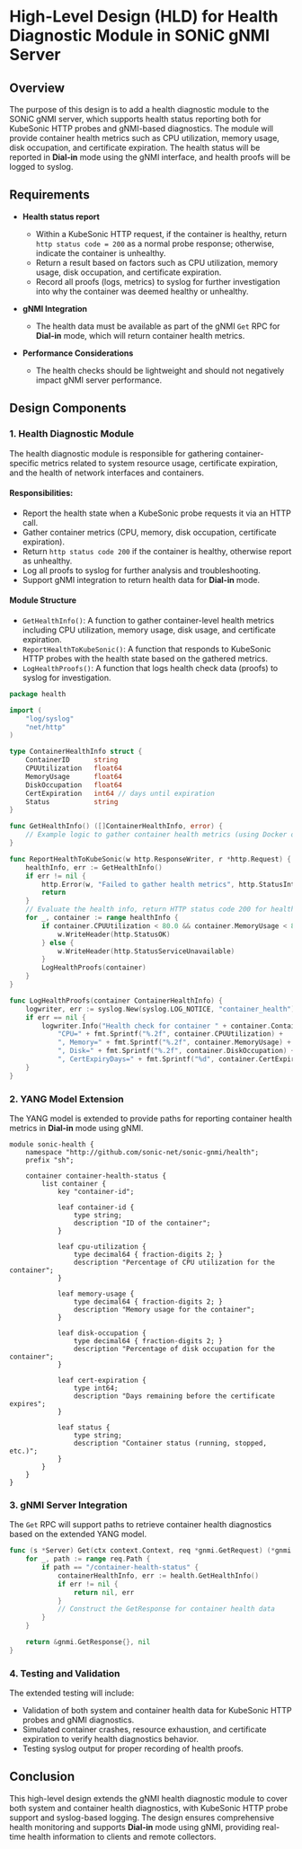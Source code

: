 
# High-Level Design (HLD) for Health Diagnostic Module in SONiC gNMI Server

## Overview
The purpose of this design is to add a health diagnostic module to the SONiC gNMI server, which supports health status reporting both for KubeSonic HTTP probes and gNMI-based diagnostics. The module will provide container health metrics such as CPU utilization, memory usage, disk occupation, and certificate expiration. The health status will be reported in **Dial-in** mode using the gNMI interface, and health proofs will be logged to syslog.

## Requirements

- **Health status report**
  - Within a KubeSonic HTTP request, if the container is healthy, return `http status code = 200` as a normal probe response; otherwise, indicate the container is unhealthy.
  - Return a result based on factors such as CPU utilization, memory usage, disk occupation, and certificate expiration.
  - Record all proofs (logs, metrics) to syslog for further investigation into why the container was deemed healthy or unhealthy.

- **gNMI Integration**
  - The health data must be available as part of the gNMI `Get` RPC for **Dial-in** mode, which will return container health metrics.

- **Performance Considerations**
  - The health checks should be lightweight and should not negatively impact gNMI server performance.

## Design Components

### 1. Health Diagnostic Module
The health diagnostic module is responsible for gathering container-specific metrics related to system resource usage, certificate expiration, and the health of network interfaces and containers.

#### Responsibilities:
- Report the health state when a KubeSonic probe requests it via an HTTP call.
- Gather container metrics (CPU, memory, disk occupation, certificate expiration).
- Return `http status code 200` if the container is healthy, otherwise report as unhealthy.
- Log all proofs to syslog for further analysis and troubleshooting.
- Support gNMI integration to return health data for **Dial-in** mode.

#### Module Structure
- `GetHealthInfo()`: A function to gather container-level health metrics including CPU utilization, memory usage, disk usage, and certificate expiration.
- `ReportHealthToKubeSonic()`: A function that responds to KubeSonic HTTP probes with the health state based on the gathered metrics.
- `LogHealthProofs()`: A function that logs health check data (proofs) to syslog for investigation.

```go
package health

import (
    "log/syslog"
    "net/http"
)

type ContainerHealthInfo struct {
    ContainerID      string
    CPUUtilization   float64
    MemoryUsage      float64
    DiskOccupation   float64
    CertExpiration   int64 // days until expiration
    Status           string
}

func GetHealthInfo() ([]ContainerHealthInfo, error) {
    // Example logic to gather container health metrics (using Docker or containerd APIs)
}

func ReportHealthToKubeSonic(w http.ResponseWriter, r *http.Request) {
    healthInfo, err := GetHealthInfo()
    if err != nil {
        http.Error(w, "Failed to gather health metrics", http.StatusInternalServerError)
        return
    }
    // Evaluate the health info, return HTTP status code 200 for healthy, else non-200
    for _, container := range healthInfo {
        if container.CPUUtilization < 80.0 && container.MemoryUsage < 80.0 && container.DiskOccupation < 90.0 && container.CertExpiration > 30 {
            w.WriteHeader(http.StatusOK)
        } else {
            w.WriteHeader(http.StatusServiceUnavailable)
        }
        LogHealthProofs(container)
    }
}

func LogHealthProofs(container ContainerHealthInfo) {
    logwriter, err := syslog.New(syslog.LOG_NOTICE, "container_health")
    if err == nil {
        logwriter.Info("Health check for container " + container.ContainerID + ": " +
            "CPU=" + fmt.Sprintf("%.2f", container.CPUUtilization) +
            ", Memory=" + fmt.Sprintf("%.2f", container.MemoryUsage) +
            ", Disk=" + fmt.Sprintf("%.2f", container.DiskOccupation) +
            ", CertExpiryDays=" + fmt.Sprintf("%d", container.CertExpiration))
    }
}
```

### 2. YANG Model Extension
The YANG model is extended to provide paths for reporting container health metrics in **Dial-in** mode using gNMI.

```yang
module sonic-health {
    namespace "http://github.com/sonic-net/sonic-gnmi/health";
    prefix "sh";

    container container-health-status {
        list container {
            key "container-id";

            leaf container-id {
                type string;
                description "ID of the container";
            }

            leaf cpu-utilization {
                type decimal64 { fraction-digits 2; }
                description "Percentage of CPU utilization for the container";
            }

            leaf memory-usage {
                type decimal64 { fraction-digits 2; }
                description "Memory usage for the container";
            }

            leaf disk-occupation {
                type decimal64 { fraction-digits 2; }
                description "Percentage of disk occupation for the container";
            }

            leaf cert-expiration {
                type int64;
                description "Days remaining before the certificate expires";
            }

            leaf status {
                type string;
                description "Container status (running, stopped, etc.)";
            }
        }
    }
}
```

### 3. gNMI Server Integration
The `Get` RPC will support paths to retrieve container health diagnostics based on the extended YANG model.

```go
func (s *Server) Get(ctx context.Context, req *gnmi.GetRequest) (*gnmi.GetResponse, error) {
    for _, path := range req.Path {
        if path == "/container-health-status" {
            containerHealthInfo, err := health.GetHealthInfo()
            if err != nil {
                return nil, err
            }
            // Construct the GetResponse for container health data
        }
    }

    return &gnmi.GetResponse{}, nil
}
```

### 4. Testing and Validation
The extended testing will include:
- Validation of both system and container health data for KubeSonic HTTP probes and gNMI diagnostics.
- Simulated container crashes, resource exhaustion, and certificate expiration to verify health diagnostics behavior.
- Testing syslog output for proper recording of health proofs.

## Conclusion
This high-level design extends the gNMI health diagnostic module to cover both system and container health diagnostics, with KubeSonic HTTP probe support and syslog-based logging. The design ensures comprehensive health monitoring and supports **Dial-in** mode using gNMI, providing real-time health information to clients and remote collectors.
